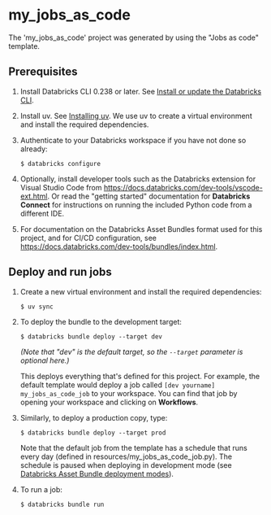 # my_jobs_as_code

The 'my_jobs_as_code' project was generated by using the "Jobs as code" template.

## Prerequisites

1. Install Databricks CLI 0.238 or later.
   See [Install or update the Databricks CLI](https://docs.databricks.com/en/dev-tools/cli/install.html).

2. Install uv. See [Installing uv](https://docs.astral.sh/uv/getting-started/installation/).
   We use uv to create a virtual environment and install the required dependencies.

3. Authenticate to your Databricks workspace if you have not done so already:
    ```
    $ databricks configure
    ```

4. Optionally, install developer tools such as the Databricks extension for Visual Studio Code from
   https://docs.databricks.com/dev-tools/vscode-ext.html. Or read the "getting started" documentation for
   **Databricks Connect** for instructions on running the included Python code from a different IDE.

5. For documentation on the Databricks Asset Bundles format used
   for this project, and for CI/CD configuration, see
   https://docs.databricks.com/dev-tools/bundles/index.html.

## Deploy and run jobs

1. Create a new virtual environment and install the required dependencies:
    ```
    $ uv sync
    ```

2. To deploy the bundle to the development target:
    ```
    $ databricks bundle deploy --target dev
    ```

   *(Note that "dev" is the default target, so the `--target` parameter is optional here.)*

   This deploys everything that's defined for this project.
   For example, the default template would deploy a job called
   `[dev yourname] my_jobs_as_code_job` to your workspace.
   You can find that job by opening your workspace and clicking on **Workflows**.

3. Similarly, to deploy a production copy, type:
   ```
   $ databricks bundle deploy --target prod
   ```

   Note that the default job from the template has a schedule that runs every day
   (defined in resources/my_jobs_as_code_job.py). The schedule
   is paused when deploying in development mode (see [Databricks Asset Bundle deployment modes](
   https://docs.databricks.com/dev-tools/bundles/deployment-modes.html)).

4. To run a job:
   ```
   $ databricks bundle run
   ```

